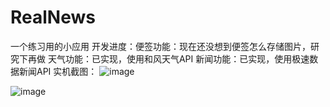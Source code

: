 # RealNews
一个练习用的小应用
开发进度：便签功能：现在还没想到便签怎么存储图片，研究下再做
          天气功能：已实现，使用和风天气API
          新闻功能：已实现，使用极速数据新闻API
实机截图：
![image](https://github.com/Sour-m4ngo/RealNews/tree/master/app/screenShot/Screenshot_20200923-110316.jpg)

![image](https://github.com/Sour-m4ngo/RealNews/tree/master/app/screenShot/Screenshot_20200923-110319.jpg)
